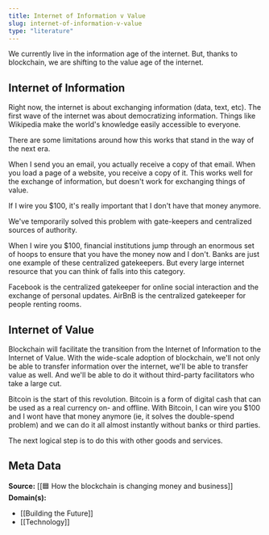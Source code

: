 ```yaml
---
title: Internet of Information v Value
slug: internet-of-information-v-value
type: "literature"
---
```


We currently live in the information age of the internet. But, thanks to blockchain, we are shifting to the value age of the internet.

## Internet of Information
Right now, the internet is about exchanging information (data, text, etc). The first wave of the internet was about democratizing information. Things like Wikipedia make the world's knowledge easily accessible to everyone.

There are some limitations around how this works that stand in the way of the next era.

When I send you an email, you actually receive a copy of that email. When you load a page of a website, you receive a copy of it. This works well for the exchange of information, but doesn't work for exchanging things of value.

If I wire you $100, it's really important that I don't have that money anymore.

We've temporarily solved this problem with gate-keepers and centralized sources of authority.

When I wire you $100, financial institutions jump through an enormous set of hoops to ensure that you have the money now and I don't. Banks are just one example of these centralized gatekeepers. But every large internet resource that you can think of falls into this category.

Facebook is the centralized gatekeeper for online social interaction and the exchange of personal updates. AirBnB is the centralized gatekeeper for people renting rooms.

## Internet of Value

Blockchain will facilitate the transition from the Internet of Information to the Internet of Value. With the wide-scale adoption of blockchain, we'll not only be able to transfer information over the internet, we'll be able to transfer value as well. And we'll be able to do it without third-party facilitators who take a large cut.

Bitcoin is the start of this revolution. Bitcoin is a form of digital cash that can be used as a real currency on- and offline. With Bitcoin, I can wire you $100 and I wont have that money anymore (ie, it solves the double-spend problem) and we can do it all almost instantly without banks or third parties.

The next logical step is to do this with other goods and services.

## Meta Data

**Source:** [[🟦 How the blockchain is changing money and business]]
**Domain(s):**
- [[Building the Future]]
- [[Technology]]
